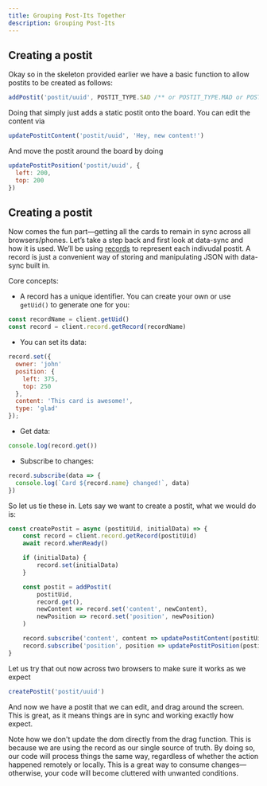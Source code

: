 ```yaml
---
title: Grouping Post-Its Together
description: Grouping Post-Its
---
```


## Creating a postit

Okay so in the skeleton provided earlier we have a basic function to allow postits to be created as follows:

```javascript
addPostit('postit/uuid', POSTIT_TYPE.SAD /** or POSTIT_TYPE.MAD or POSTIT_TYPE.HAPPY **/, newContent => {})
```

Doing that simply just adds a static postit onto the board. You can edit the content via

```javascript
updatePostitContent('postit/uuid', 'Hey, new content!')
```

And move the postit around the board by doing

```javascript
updatePostitPosition('postit/uuid', {
  left: 200,
  top: 200
})
```

## Creating a postit

Now comes the fun part—getting all the cards to remain in sync across all browsers/phones. Let’s take a step back and first look at data-sync and how it is used. We’ll be using [records](/tutorials/core/datasync/records/) to represent each indivudal postit. A record is just a convenient way of storing and manipulating JSON with data-sync built in.

Core concepts: 

- A record has a unique identifier. You can create your own or use `getUid()` to generate one for you: 

```javascript
const recordName = client.getUid()
const record = client.record.getRecord(recordName)
```

- You can set its data:

```javascript
record.set({
  owner: 'john'
  position: {
    left: 375,
    top: 250
  },
  content: 'This card is awesome!',
  type: 'glad'
});
```

- Get data:

```javascript
console.log(record.get())
```

- Subscribe to changes:

```javascript
record.subscribe(data => {
  console.log(`Card ${record.name} changed!`, data)
})
```

So let us tie these in. Lets say we want to create a postit, what we would do is:

```javascript
const createPostit = async (postitUid, initialData) => {
    const record = client.record.getRecord(postitUid)
    await record.whenReady()

    if (initialData) {
        record.set(initialData)
    }

    const postit = addPostit(
        postitUid, 
        record.get(), 
        newContent => record.set('content', newContent), 
        newPosition => record.set('position', newPosition)
    )

    record.subscribe('content', content => updatePostitContent(postitUid, content), true)
    record.subscribe('position', position => updatePostitPosition(postitUid, position), true)
}
```

Let us try that out now across two browsers to make sure it works as we expect

```javascript
createPostit('postit/uuid')
```

And now we have a postit that we can edit, and drag around the screen. This is great, as it means things are in sync and working exactly how expect.

Note how we don't update the dom directly from the drag function. This is because we are using the record as our single source of truth. By doing so, our code will process things the same way, regardless of whether the action happened remotely or locally. This is a great way to consume changes—otherwise, your code will become cluttered with unwanted conditions.


